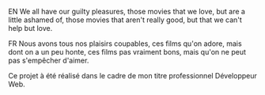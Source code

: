 EN 
We all have our guilty pleasures, those movies that we love, but are a little ashamed of, those movies that aren't really good, but that we can't help but love.

FR
Nous avons tous nos plaisirs coupables, ces films qu'on adore, mais dont on a un peu honte, ces films pas vraiment bons, mais qu'on ne peut pas s'empêcher d'aimer.

Ce projet à été réalisé dans le cadre de mon titre professionnel Développeur Web.
